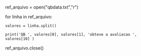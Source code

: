 ref_arquivo = open("qbdata.txt","r")

for linha in ref_arquivo:
    
    valores = linha.split()
    
    print('QB ', valores[0], valores[1], 'obteve a avaliacao ', valores[10] )


ref_arquivo.close()
